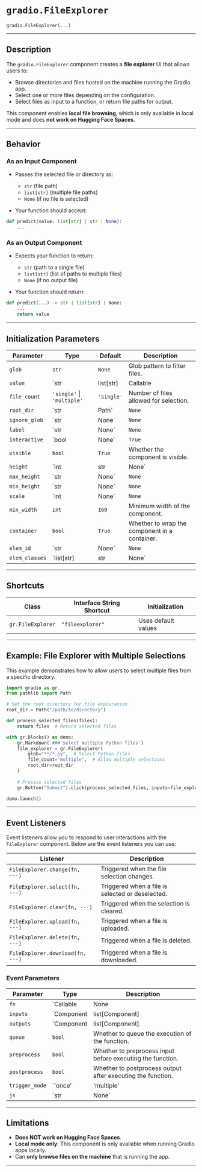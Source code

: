 # **`gradio.FileExplorer`**  
`gradio.FileExplorer(...)`

---

## **Description**  
The `gradio.FileExplorer` component creates a **file explorer** UI that allows users to:  
- Browse directories and files hosted on the machine running the Gradio app.  
- Select one or more files depending on the configuration.  
- Select files as input to a function, or return file paths for output.  

This component enables **local file browsing**, which is only available in local mode and does **not work on Hugging Face Spaces**.

---

## **Behavior**  

### **As an Input Component**  
- Passes the selected file or directory as:  
  - `str` (file path)  
  - `list[str]` (multiple file paths)  
  - `None` (if no file is selected)  

- Your function should accept:

```python
def predict(value: list[str] | str | None):
    ...
```

### **As an Output Component**  
- Expects your function to return:
  - `str` (path to a single file)  
  - `list[str]` (list of paths to multiple files)  
  - `None` (if no output file)

- Your function should return:

```python
def predict(...) -> str | list[str] | None:
    ...
    return value
```

---

## **Initialization Parameters**  
| Parameter          | Type                                   | Default     | Description |
|--------------------|----------------------------------------|-------------|-------------|
| `glob`             | `str`                                  | `None`      | Glob pattern to filter files. |
| `value`            | `str | list[str] | Callable | None`    | `None`      | Default selected file(s). |
| `file_count`       | `'single'` \| `'multiple'`            | `'single'`  | Number of files allowed for selection. |
| `root_dir`         | `str | Path`                           | `None`      | Root directory for file exploration. |
| `ignore_glob`      | `str | None`                           | `None`      | Glob pattern for excluding files. |
| `label`            | `str | None`                           | `None`      | Label for the component. |
| `interactive`      | `bool | None`                          | `True`      | Whether the component is interactive. |
| `visible`          | `bool`                                 | `True`      | Whether the component is visible. |
| `height`           | `int | str | None`                     | `None`      | Height of the component. |
| `max_height`       | `str | None`                           | `None`      | Maximum height of the component. |
| `min_height`       | `str | None`                           | `None`      | Minimum height of the component. |
| `scale`            | `int | None`                           | `None`      | Scale factor for the component. |
| `min_width`        | `int`                                  | `160`       | Minimum width of the component. |
| `container`        | `bool`                                 | `True`      | Whether to wrap the component in a container. |
| `elem_id`          | `str | None`                           | `None`      | Unique ID for styling. |
| `elem_classes`     | `list[str] | str | None`               | `None`      | CSS classes for custom styling. |

---

## **Shortcuts**
| Class             | Interface String Shortcut | Initialization |
|-------------------|---------------------------|----------------|
| `gr.FileExplorer`  | `"fileexplorer"`           | Uses default values |

---

## **Example: File Explorer with Multiple Selections**
This example demonstrates how to allow users to select multiple files from a specific directory.

```python
import gradio as gr
from pathlib import Path

# Set the root directory for file exploration
root_dir = Path("/path/to/directory")

def process_selected_files(files):
    return files  # Return selected files

with gr.Blocks() as demo:
    gr.Markdown('### Select multiple Python files')
    file_explorer = gr.FileExplorer(
        glob="**/*.py",  # Select Python files
        file_count="multiple",  # Allow multiple selections
        root_dir=root_dir
    )
    
    # Process selected files
    gr.Button("Submit").click(process_selected_files, inputs=file_explorer, outputs="text")

demo.launch()
```

---

## **Event Listeners**
Event listeners allow you to respond to user interactions with the `FileExplorer` component. Below are the event listeners you can use:

| Listener                        | Description                                           |
|----------------------------------|-------------------------------------------------------|
| `FileExplorer.change(fn, ···)`   | Triggered when the file selection changes.            |
| `FileExplorer.select(fn, ···)`   | Triggered when a file is selected or deselected.      |
| `FileExplorer.clear(fn, ···)`    | Triggered when the selection is cleared.              |
| `FileExplorer.upload(fn, ···)`   | Triggered when a file is uploaded.                    |
| `FileExplorer.delete(fn, ···)`   | Triggered when a file is deleted.                     |
| `FileExplorer.download(fn, ···)` | Triggered when a file is downloaded.                  |

### **Event Parameters**
| Parameter           | Type                                        | Description                                                                 |
|---------------------|---------------------------------------------|-----------------------------------------------------------------------------|
| `fn`                | `Callable | None | "decorator"`              | Function to execute when the event is triggered.                            |
| `inputs`            | `Component | list[Component] | None`       | Input components involved in the event.                                     |
| `outputs`           | `Component | list[Component] | None`      | Output components triggered by the event.                                   |
| `queue`             | `bool`                                      | Whether to queue the execution of the function.                             |
| `preprocess`        | `bool`                                      | Whether to preprocess input before executing the function.                 |
| `postprocess`       | `bool`                                      | Whether to postprocess output after executing the function.                 |
| `trigger_mode`      | `'once' | 'multiple' | 'always_last'`      | Defines the trigger mode for event execution.                              |
| `js`                | `str | None`                                | Custom JavaScript to be executed when the event is triggered.               |

---

## **Limitations**  
- **Does NOT work on Hugging Face Spaces**.  
- **Local mode only**: This component is only available when running Gradio apps locally.  
- Can **only browse files on the machine** that is running the app.

---

 